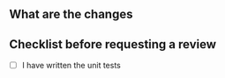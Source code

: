 ## What are the changes

## Checklist before requesting a review
- [ ] I have written the unit tests

